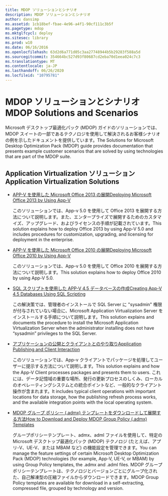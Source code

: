```yaml
---
title: MDOP ソリューションとシナリオ
description: MDOP ソリューションとシナリオ
author: dansimp
ms.assetid: 1cb18bef-fbae-4e96-a4f1-90cf111c3b5f
ms.pagetype: mdop
ms.mktglfcycl: deploy
ms.sitesec: library
ms.prod: w10
ms.date: 06/16/2016
ms.openlocfilehash: 63d2d6a771d05c3aa27748944b5b29283f588a5d
ms.sourcegitcommit: 354664bc527d93f80687cd2eba70d1eea024c7c3
ms.translationtype: MT
ms.contentlocale: ja-JP
ms.lasthandoff: 06/26/2020
ms.locfileid: "10795781"
---
```

# <span data-ttu-id="eba0d-103">MDOP ソリューションとシナリオ</span><span class="sxs-lookup"><span data-stu-id="eba0d-103">MDOP Solutions and Scenarios</span></span>


<span data-ttu-id="eba0d-104">Microsoft デスクトップ最適化パック (MDOP) ガイドのソリューションでは、MDOP スイートの一部であるテクノロジを使用して解決されるお客様シナリオの例を示したドキュメントを提供しています。</span><span class="sxs-lookup"><span data-stu-id="eba0d-104">The Solutions for Microsoft Desktop Optimization Pack (MDOP) guide provides documentation that presents example customer scenarios that are solved by using technologies that are part of the MDOP suite.</span></span>

## <span data-ttu-id="eba0d-105">Application Virtualization ソリューション</span><span class="sxs-lookup"><span data-stu-id="eba0d-105">Application Virtualization Solutions</span></span>


-   [<span data-ttu-id="eba0d-106">APP-V を使用した Microsoft Office 2013 の展開</span><span class="sxs-lookup"><span data-stu-id="eba0d-106">Deploying Microsoft Office 2013 by Using App-V</span></span>](../appv-v5/deploying-microsoft-office-2013-by-using-app-v.md)

    <span data-ttu-id="eba0d-107">このソリューションでは、App-v 5.0 を使用して Office 2013 を展開する方法について説明します。また、エンタープライズで展開するためのカスタマイズ、アップグレード、およびライセンスの手順が記載されています。</span><span class="sxs-lookup"><span data-stu-id="eba0d-107">This solution explains how to deploy Office 2013 by using App-V 5.0 and includes procedures for customization, upgrading, and licensing for deployment in the enterprise.</span></span>

-   [<span data-ttu-id="eba0d-108">APP-V を使用した Microsoft Office 2010 の展開</span><span class="sxs-lookup"><span data-stu-id="eba0d-108">Deploying Microsoft Office 2010 by Using App-V</span></span>](../appv-v5/deploying-microsoft-office-2010-by-using-app-v.md)

    <span data-ttu-id="eba0d-109">このソリューションでは、App-v 5.0 を使用して Office 2010 を展開する方法について説明します。</span><span class="sxs-lookup"><span data-stu-id="eba0d-109">This solution explains how to deploy Office 2010 by using App-V 5.0.</span></span>

-   [<span data-ttu-id="eba0d-110">SQL スクリプトを使用した APP-V 4.5 データベースの作成</span><span class="sxs-lookup"><span data-stu-id="eba0d-110">Creating App-V 4.5 Databases Using SQL Scripting</span></span>](creating-app-v-45-databases-using-sql-scripting.md)

    <span data-ttu-id="eba0d-111">この解決策では、管理者のインストールで SQL Server に "sysadmin" 権限が付与されていない場合に、Microsoft Application Virtualization Server をインストールする手順について説明します。</span><span class="sxs-lookup"><span data-stu-id="eba0d-111">This solution explains and documents the procedure to install the Microsoft Application Virtualization Server when the administrator installing does not have “sysadmin” privileges to the SQL Server.</span></span>

-   [<span data-ttu-id="eba0d-112">アプリケーションの公開とクライアントとのやり取り</span><span class="sxs-lookup"><span data-stu-id="eba0d-112">Application Publishing and Client Interaction</span></span>](../appv-v5/application-publishing-and-client-interaction.md)

    <span data-ttu-id="eba0d-113">このソリューションでは、App-v クライアントでパッケージを処理してユーザーに提示する方法について説明します。</span><span class="sxs-lookup"><span data-stu-id="eba0d-113">This solution explains and how the App-V Client processes packages and presents them to users.</span></span> <span data-ttu-id="eba0d-114">これには、データ記憶域の重要な場所、発行の更新プロセスのしくみ、ローカルのオペレーティングシステムとの統合ポイントなど、一般的なクライアント操作が含まれます。</span><span class="sxs-lookup"><span data-stu-id="eba0d-114">It includes typical client operations with important locations for data storage, how the publishing refresh process works, and the available integration points with the local operating system.</span></span>

-   [<span data-ttu-id="eba0d-115">MDOP グループ ポリシー (.admx) テンプレートをダウンロードして展開する方法</span><span class="sxs-lookup"><span data-stu-id="eba0d-115">How to Download and Deploy MDOP Group Policy (.admx) Templates</span></span>](how-to-download-and-deploy-mdop-group-policy--admx--templates.md)

    <span data-ttu-id="eba0d-116">グループポリシーテンプレート、admx、adml ファイルを使用して、特定の Microsoft デスクトップ最適化パック (MDOP) テクノロジ (たとえば、アプリ-V、UE-V、または MBAM など) の機能設定を管理できます。</span><span class="sxs-lookup"><span data-stu-id="eba0d-116">You can manage the feature settings of certain Microsoft Desktop Optimization Pack (MDOP) technologies (for example, App-V, UE-V, or MBAM) by using Group Policy templates, the .admx and .adml files.</span></span> <span data-ttu-id="eba0d-117">MDOP グループポリシーテンプレートは、テクノロジとバージョンごとにグループ化された、自己解凍型の圧縮ファイルからダウンロードできます。</span><span class="sxs-lookup"><span data-stu-id="eba0d-117">MDOP Group Policy templates are available for download in a self-extracting, compressed file, grouped by technology and version.</span></span>

 

 





